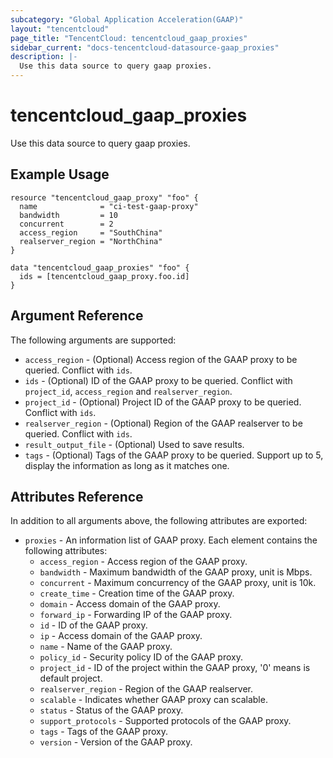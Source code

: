 ```yaml
---
subcategory: "Global Application Acceleration(GAAP)"
layout: "tencentcloud"
page_title: "TencentCloud: tencentcloud_gaap_proxies"
sidebar_current: "docs-tencentcloud-datasource-gaap_proxies"
description: |-
  Use this data source to query gaap proxies.
---
```


# tencentcloud_gaap_proxies

Use this data source to query gaap proxies.

## Example Usage

```hcl
resource "tencentcloud_gaap_proxy" "foo" {
  name              = "ci-test-gaap-proxy"
  bandwidth         = 10
  concurrent        = 2
  access_region     = "SouthChina"
  realserver_region = "NorthChina"
}

data "tencentcloud_gaap_proxies" "foo" {
  ids = [tencentcloud_gaap_proxy.foo.id]
}
```

## Argument Reference

The following arguments are supported:

* `access_region` - (Optional) Access region of the GAAP proxy to be queried. Conflict with `ids`.
* `ids` - (Optional) ID of the GAAP proxy to be queried. Conflict with `project_id`, `access_region` and `realserver_region`.
* `project_id` - (Optional) Project ID of the GAAP proxy to be queried. Conflict with `ids`.
* `realserver_region` - (Optional) Region of the GAAP realserver to be queried. Conflict with `ids`.
* `result_output_file` - (Optional) Used to save results.
* `tags` - (Optional) Tags of the GAAP proxy to be queried. Support up to 5, display the information as long as it matches one.

## Attributes Reference

In addition to all arguments above, the following attributes are exported:

* `proxies` - An information list of GAAP proxy. Each element contains the following attributes:
  * `access_region` - Access region of the GAAP proxy.
  * `bandwidth` - Maximum bandwidth of the GAAP proxy, unit is Mbps.
  * `concurrent` - Maximum concurrency of the GAAP proxy, unit is 10k.
  * `create_time` - Creation time of the GAAP proxy.
  * `domain` - Access domain of the GAAP proxy.
  * `forward_ip` - Forwarding IP of the GAAP proxy.
  * `id` - ID of the GAAP proxy.
  * `ip` - Access domain of the GAAP proxy.
  * `name` - Name of the GAAP proxy.
  * `policy_id` - Security policy ID of the GAAP proxy.
  * `project_id` - ID of the project within the GAAP proxy, '0' means is default project.
  * `realserver_region` - Region of the GAAP realserver.
  * `scalable` - Indicates whether GAAP proxy can scalable.
  * `status` - Status of the GAAP proxy.
  * `support_protocols` - Supported protocols of the GAAP proxy.
  * `tags` - Tags of the GAAP proxy.
  * `version` - Version of the GAAP proxy.


